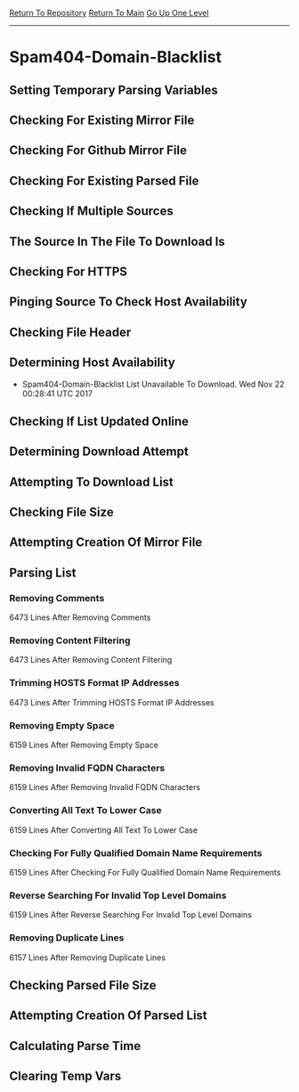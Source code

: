 [Return To Repository](https://github.com/deathbybandaid/piholeparser/)
[Return To Main](https://github.com/deathbybandaid/piholeparser/blob/master/RecentRunLogs/Mainlog.md)
[Go Up One Level](https://github.com/deathbybandaid/piholeparser/blob/master/RecentRunLogs/TopLevelScripts/30-Processing-Blacklists.md)
____________________________________
# Spam404-Domain-Blacklist
## Setting Temporary Parsing Variables
## Checking For Existing Mirror File
## Checking For Github Mirror File
## Checking For Existing Parsed File
## Checking If Multiple Sources
## The Source In The File To Download Is
## Checking For HTTPS
## Pinging Source To Check Host Availability
## Checking File Header
## Determining Host Availability
* Spam404-Domain-Blacklist List Unavailable To Download. Wed Nov 22 00:28:41 UTC 2017
## Checking If List Updated Online
## Determining Download Attempt
## Attempting To Download List
## Checking File Size
## Attempting Creation Of Mirror File
## Parsing List
### Removing Comments
6473 Lines After Removing Comments
### Removing Content Filtering
6473 Lines After Removing Content Filtering
### Trimming HOSTS Format IP Addresses
6473 Lines After Trimming HOSTS Format IP Addresses
### Removing Empty Space
6159 Lines After Removing Empty Space
### Removing Invalid FQDN Characters
6159 Lines After Removing Invalid FQDN Characters
### Converting All Text To Lower Case
6159 Lines After Converting All Text To Lower Case
### Checking For Fully Qualified Domain Name Requirements
6159 Lines After Checking For Fully Qualified Domain Name Requirements
### Reverse Searching For Invalid Top Level Domains
6159 Lines After Reverse Searching For Invalid Top Level Domains
### Removing Duplicate Lines
6157 Lines After Removing Duplicate Lines
## Checking Parsed File Size
## Attempting Creation Of Parsed List
## Calculating Parse Time
## Clearing Temp Vars

